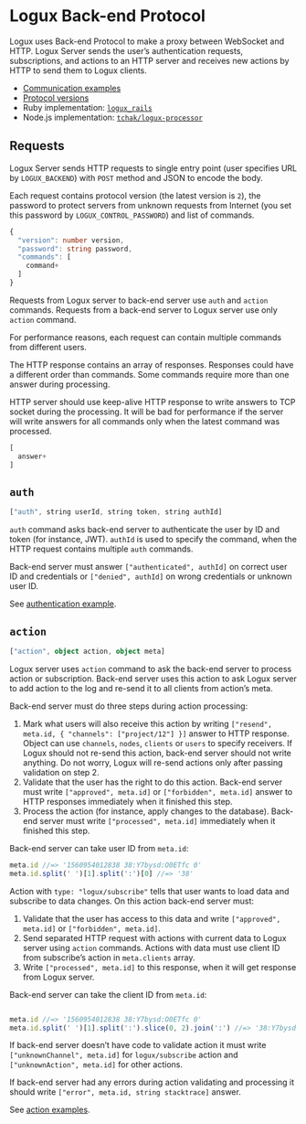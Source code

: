 # Logux Back-end Protocol

Logux uses Back-end Protocol to make a proxy between WebSocket and HTTP. Logux Server sends the user’s authentication requests, subscriptions, and actions to an HTTP server and receives new actions by HTTP to send them to Logux clients.

* [Communication examples](./examples.md)
* [Protocol versions](./versions.md)
* Ruby implementation: [`logux_rails`](https://github.com/logux/logux_rails)
* Node.js implementation: [`tchak/logux-processor`](https://github.com/tchak/logux-processor)


## Requests

Logux Server sends HTTP requests to single entry point (user specifies URL by `LOGUX_BACKEND`) with `POST` method and JSON to encode the body.

Each request contains protocol version (the latest version is `2`), the password to protect servers from unknown requests from Internet (you set this password by `LOGUX_CONTROL_PASSWORD`) and list of commands.

```ts
{
  "version": number version,
  "password": string password,
  "commands": [
    command+
  ]
}
```

Requests from Logux server to back-end server use `auth` and `action` commands. Requests from a back-end server to Logux server use only `action` command.

For performance reasons, each request can contain multiple commands from different users.

The HTTP response contains an array of responses. Responses could have a different order than commands. Some commands require more than one answer during processing.

HTTP server should use keep-alive HTTP response to write answers to TCP socket during the processing. It will be bad for performance if the server will write answers for all commands only when the latest command was processed.

```ts
[
  answer+
]
```


## `auth`

```ts
["auth", string userId, string token, string authId]
```

`auth` command asks back-end server to authenticate the user by ID and token (for instance, JWT). `authId` is used to specify the command, when the HTTP request contains multiple `auth` commands.

Back-end server must answer `["authenticated", authId]` on correct user ID and credentials or `["denied", authId]` on wrong credentials or unknown user ID.

See [authentication example](./examples.md#authentication).


## `action`

```ts
["action", object action, object meta]
```

Logux server uses `action` command to ask the back-end server to process action or subscription. Back-end server uses this action to ask Logux server to add action to the log and re-send it to all clients from action’s meta.

Back-end server must do three steps during action processing:

1. Mark what users will also receive this action by writing `["resend", meta.id, { "channels": ["project/12"] }]` answer to HTTP response. Object can use `channels`, `nodes`, `clients` or `users` to specify receivers. If Logux should not re-send this action, back-end server should not write anything. Do not worry, Logux will re-send actions only after passing validation on step 2.
2. Validate that the user has the right to do this action. Back-end server must write `["approved", meta.id]` or `["forbidden", meta.id]` answer to HTTP responses immediately when it finished this step.
3. Process the action (for instance, apply changes to the database). Back-end server must write `["processed", meta.id]` immediately when it finished this step.

Back-end server can take user ID from `meta.id`:

```js
meta.id //=> '1560954012838 38:Y7bysd:O0ETfc 0'
meta.id.split(' ')[1].split(':')[0] //=> '38'
```

Action with `type: "logux/subscribe"` tells that user wants to load data and subscribe to data changes. On this action back-end server must:

1. Validate that the user has access to this data and write `["approved", meta.id]` or `["forbidden", meta.id]`.
2. Send separated HTTP request with actions with current data to Logux server using `action` commands. Actions with data must use client ID from subscribe’s action in `meta.clients` array.
3. Write `["processed", meta.id]` to this response, when it will get response from Logux server.

Back-end server can take the client ID from `meta.id`:

```js

meta.id //=> '1560954012838 38:Y7bysd:O0ETfc 0'
meta.id.split(' ')[1].split(':').slice(0, 2).join(':') //=> '38:Y7bysd'
```

If back-end server doesn’t have code to validate action it must write `["unknownChannel", meta.id]` for `logux/subscribe` action and `["unknownAction", meta.id]` for other actions.

If back-end server had any errors during action validating and processing it should write `["error", meta.id, string stacktrace]` answer.

See [action examples](./examples.md#actions).
